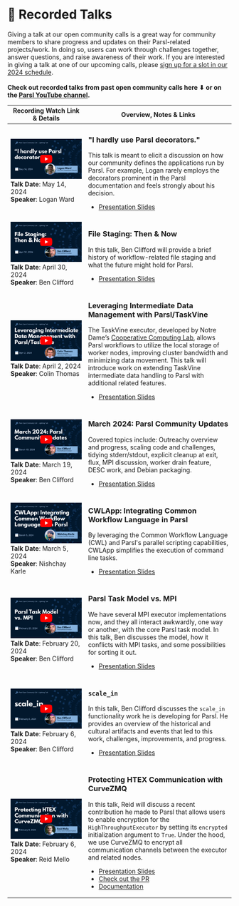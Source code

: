 # 🎥 Recorded Talks
Giving a talk at our open community calls is a great way for community members to share progress and updates on their Parsl-related projects/work. In doing so, users can work through challenges together, answer questions, and raise awareness of their work. If you are interested in giving a talk at one of our upcoming calls, please <a href="https://docs.google.com/spreadsheets/d/1FllFec1EuvigR7afJLurvW0Wh3F6JRHEsQ-V35123mA/edit?usp=sharing" target="_blank">sign up for a slot in our 2024 schedule</a>. <br><br>**Check out recorded talks from past open community calls here ⬇ or on the <a href="https://www.youtube.com/@ParslProject" target="_blank">Parsl YouTube channel</a>.**

|Recording Watch Link & Details| Overview, Notes & Links|
|--------------------|-------------------------|
|<a href="https://youtu.be/A1-i14ur96M?si=WDdPR_z6AY6s76PJ" target="_blank"><img src="/Files/Images/051424_Logan-Ward.png" alt="A stylized video thumbnail graphic with talk title, speaker headshot, recording date, and a play button."></a>**Talk Date**: May 14, 2024<br>**Speaker**: Logan Ward|<h3>"I hardly use Parsl decorators."</h3>This talk is meant to elicit a discussion on how our community defines the applications run by Parsl. For example, Logan rarely employs the decorators prominent in the Parsl documentation and feels strongly about his decision.<ul><li><a href="https://1drv.ms/p/s!AswJEkleh18Ah60ULdct0-Pzqfo7jQ?e=1q4o6b" target="_blank">Presentation Slides</a></li></ul>|
|<a href="https://youtu.be/67TcmDYpQIU?si=c7g3qb8XbPQVRIX1" target="_blank"><img src="https://github.com/Parsl/community-playbook/blob/main/Files/Images/043024_Ben-Clifford.png" alt="A stylized video thumbnail graphic with talk title, speaker headshot, recording date, and a play button."></a>**Talk Date**: April 30, 2024<br>**Speaker**: Ben Clifford|<h3>File Staging: Then & Now</h3>In this talk, Ben Clifford will provide a brief history of workflow-related file staging and what the future might hold for Parsl.<ul><li><a href="https://docs.google.com/presentation/d/1uBLEnLiZwaELXjG3xdfLquNaGCP14qm87Mtppb-jll0" target="_blank">Presentation Slides</a></li></ul>|
|<a href="https://youtu.be/wGCNcclYH6w?si=ZxreM8aKIn1X-okD" target="_blank"><img src="https://github.com/Parsl/community-playbook/blob/main/Files/Images/040224_Colin-Thomas.png" alt="A stylized video thumbnail graphic with talk title, speaker headshot, recording date, and a play button."></a>**Talk Date**: April 2, 2024<br>**Speaker**: Colin Thomas|<h3>Leveraging Intermediate Data Management with Parsl/TaskVine</h3>The TaskVine executor, developed by Notre Dame’s [Cooperative Computing Lab](https://ccl.cse.nd.edu/), allows Parsl workflows to utilize the local storage of worker nodes, improving cluster bandwidth and minimizing data movement. This talk will introduce work on extending TaskVine intermediate data handling to Parsl with additional related features.<ul><li><a href="https://docs.google.com/presentation/d/1O0dq8q2toq48v67WJgHrRJB5t_bKKbaUsv3xzwP3Kf4/edit#slide=id.g26c5e79b768_0_1157" target="_blank">Presentation Slides</a></li></ul>|
|<a href="https://youtu.be/AWY4a5pWGwg?si=TJUO90fi-eqgnfL0" target="_blank"><img src="https://github.com/Parsl/community-playbook/blob/main/Files/Images/031924_Ben-Clifford.png" alt="A stylized video thumbnail graphic with talk title, speaker headshot, recording date, and a play button."></a>**Talk Date**: March 19, 2024<br>**Speaker**: Ben Clifford|<h3>March 2024: Parsl Community Updates</h3>Covered topics include: Outreachy overview and progress, scaling code and challenges, tidying stderr/stdout, explicit cleanup at exit, flux, MPI discussion, worker drain feature, DESC work, and Debian packaging.<ul><li><a href="https://docs.google.com/presentation/d/1fsSdI1TUS07yMtqPXOI_dE9_xM40-EMGHB2-2YiQpgE" target="_blank">Presentation Slides</a></li></ul>|
|<a href="https://youtu.be/o3Ul56Gtf9U?si=qI51FqGJ3CKOO7Ro" target="_blank"><img src="https://github.com/Parsl/community-playbook/blob/main/Files/Images/030524_Nishchay-Karle.png" alt="A stylized video thumbnail graphic with talk title, speaker headshot, recording date, and a play button."></a>**Talk Date**: March 5, 2024<br>**Speaker**: Nishchay Karle|<h3>CWLApp: Integrating Common Workflow Language in Parsl</h3>By leveraging the Common Workflow Language (CWL) and Parsl's parallel scripting capabilities, CWLApp simplifies the execution of command line tasks.<ul><li><a href="https://github.com/Parsl/cwl-parsl/blob/main/CWLApp_PPT.pdf" target="_blank">Presentation Slides</a></li></ul>|
|<a href="https://youtu.be/xMlI_4gp3NY?si=MRqpbDflgB1zimTa" target="_blank"><img src="https://github.com/Parsl/community-playbook/blob/main/Files/Images/022024_Ben-Clifford.png" alt="A stylized video thumbnail graphic with talk title, speaker headshot, recording date, and a play button."></a>**Talk Date**: February 20, 2024<br>**Speaker**: Ben Clifford|<h3>Parsl Task Model vs. MPI</h3>We have several MPI executor implementations now, and they all interact awkwardly, one way or another, with the core Parsl task model. In this talk, Ben discusses the model, how it conflicts with MPI tasks, and some possibilities for sorting it out.<ul><li><a href="https://docs.google.com/presentation/d/1831NYkd538ObysGJYNKWFqHzexhHGkP0UlmlQv9GMZ4" target="_blank">Presentation Slides</a></li></ul>|
|<a href="https://youtu.be/IkMmUpyt50o?si=RZWmzSnpdnJRSRZM" target="_blank"><img src="https://github.com/Parsl/community-playbook/blob/main/Files/Images/020624_Ben-Clifford.png" alt="A stylized video thumbnail graphic with talk title, speaker headshot, recording date, and a play button."></a>**Talk Date**: February 6, 2024<br>**Speaker**: Ben Clifford|<h3>`scale_in`</h3>In this talk, Ben Clifford discusses the `scale_in` functionality work he is developing for Parsl. He provides an overview of the historical and cultural artifacts and events that led to this work, challenges, improvements, and progress.<ul><li><a href="https://docs.google.com/presentation/d/1dhwUGpQsBzbnG8MIoMgnnV2E54jUMM0iAOlW3413Xog/edit#slide=id.p" target="_blank">Presentation Slides</a></li></ul>|
|<a href="https://youtu.be/KoHvKnHTbWc?si=U8IgAfVm8daO4HgD" target="_blank"><img src="https://github.com/Parsl/community-playbook/blob/main/Files/Images/020624_Reid-Mello.png" alt="A stylized video thumbnail graphic with talk title, speaker headshot, recording date, and a play button."></a>**Talk Date**: February 6, 2024<br>**Speaker**: Reid Mello|<h3>Protecting HTEX Communication with CurveZMQ</h3>In this talk, Reid will discuss a recent contribution he made to Parsl that allows users to enable encryption for the `HighThroughputExecutor` by setting its `encrypted` initialization argument to `True`. Under the hood, we use CurveZMQ to encrypt all communication channels between the executor and related nodes.<ul><li><a href="https://docs.google.com/presentation/d/1-V0-Mfg3pgrYL_kSFnb1pRD463GbQXN4TdXjlVIhbKo/edit?usp=sharing" target="_blank">Presentation Slides</a></li><li><a href="https://github.com/Parsl/parsl/pull/3030" target="_blank">Check out the PR</a></li><li><a href="https://parsl.readthedocs.io/en/stable/userguide/execution.html#encryption" target="_blank">Documentation</a></li></ul>|

